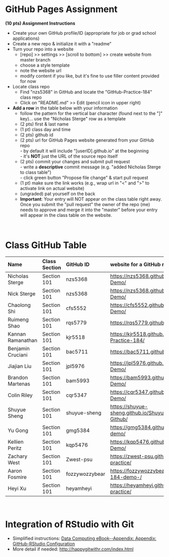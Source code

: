 
# GitHub Pages Assignment

**(10 pts) Assignment Instructions**

- Create your own GitHub profile/ID (appropriate for job or grad school applications)  
- Create a new repo & initialize it with a "readme"   
- Turn your repo into a website  
    - [repo] >> settings >> [scroll to bottom] >> create website from master branch  
    - choose a style template 
    - note the website url  
    - modify content if you like, but it's fine to use filler content provided for now  
- Locate class repo
    - Find "nzs5368" in GitHub and locate the "GitHub-Practice-184" class repo
    - Click on "README.md" >> Edit (pencil icon in upper right)
- **Add a row** in the table below with your information 
    - follow the pattern for the vertical bar character (found next to the "]" key)... use the "Nicholas Sterge" row as a template
    - (2 pts) first & last name  
    - (1 pt)  class day and time
    - (2 pts) github id  
    - (2 pts) url for GitHub Pages website generated from your GitHub repo  
            - by default it will include "[userID].github.io" at the beginning  
            - it's **NOT** just the URL of the source repo itself  
    - (2 pts) commit your changes and submit pull request   
            - write a **descriptive** commit message (e.g. "added Nicholas Sterge to class table")  
            - click green button "Propose file change" & start pull request  
    - (1 pt) make sure the link works (e.g., wrap url in "<" and ">" to activate link on actual website)  
    - (ungraded) pat yourself on the back
    - **Important**: Your entry will NOT appear on the class table right away.  Once you submit the "pull request" the owner of the repo (me) needs to approve and merge it into the "master" before your entry will appear in the class table on the website. 

<br>

# Class GitHub Table 

| Name              | Class Section     | GitHub ID            | website for a GitHub repo         |  
|:------------------|:------------------|:---------------------|:----------------------------------|  
| Nicholas Sterge   | Section 101       | nzs5368         |  <https://nzs5368.github.io/GitHub-Demo/> |  
| Nick Sterge       | Section 101       |  nzs5368        |  <https://nzs5368.github.io/GitHub-Demo/> |
|  Chaolong Shi     | Section 101       |  cfs5552        |  <https://cfs5552.github.io/GitHub-Demo/> |
| Ruimeng Shao      | Section 101       |  rqs5779        |  <https://rqs5779.github.io/STAT-184/> |
| Kannan Ramanathan | Section 101       | kjr5518         |  <https://kjr5518.github.io/GitHub-Practice-184/> |
| Benjamin Cruciani | Section 101       | bac5711         |  <https://bac5711.github.io/First-Repo/>  |
| Jiajian Liu       | Section 101       | jpl5976         |  <https://jpl5976.github.io/GitHub-Demo/> |
| Brandon Martenas  | Section 101       |  bam5993        | <https://bam5993.github.io/GitHub-Demo/>  |
| Colin Riley       | Section 101       | cqr5347         |  <https://cqr5347.github.io/GitHub-Demo/> |
| Shuyue Sheng      | Section 101       | shuyue-sheng    |  <https://shuyue-sheng.github.io/Shuyue-Sheng-Github/> |
| Yu Gong           | Section 101       | gmg5384         |  <https://gmg5384.github.io/Stat184-demo/>|
| Kellien Peritz    | Section 101       | kqp5476         |  <https://kqp5476.github.io/GitHub-Demo/> |
| Zachary West      | Section 101       | Zwest-psu       |  <https://zwest-psu.github.io/Stat184-practice/>|
| Aaron Fosmire     | Section 101       | fozzywozzybear  |  <https://fozzywozzybear.github.io/Stat-184-demo-/> |
| Heyi Xu           | Section 101       | heyamheyi       |  <https://heyamheyi.github.io/Stat-184-practice/>  |

<br>

# Integration of RStudio with Git

- Simplified instructions: [Data Computing eBook--Appendix: Appendix: GitHub-RStudio Configuration](https://dtkaplan.github.io/DataComputingEbook/appendix-github-rstudio-configuration.html#appendix-github-rstudio-configuration)  
- More detail if needed: <http://happygitwithr.com/index.html>

